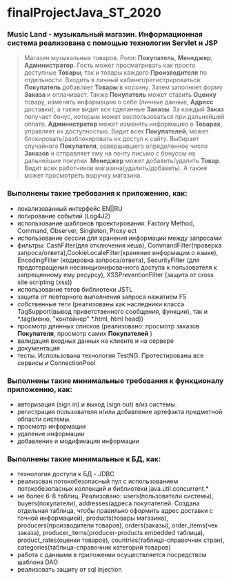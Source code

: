 # finalProjectJava_ST_2020 
### Music Land - музыкальный магазин. Информационная система реализована с помощью технологии Servlet и JSP 
> Магазин музыкальных товаров. Роли: **Покупатель**, **Менеджер**, **Администратор**.
Гость может просматривать как просто доступные **Товары**, так и товары каждого **Производителя** по отдельности. Входить в личный кабинет/регистрироваться. **Покупатель** добавляет **Товары**  в корзину. Затем заполняет форму **Заказа** и оплачивает. Также **Покупатель** может ставить **Оценку** товару, изменять информацию о себе (личные данные, **Адресс** доставки), а также видит все сделанные **Заказы**. За каждый **Заказ** получает бонус, которым может воспользоваться при дальнейшей оплате.
**Администратор** может изменять информацию о **Товарах**, управляет их доступностью. Видит всех **Покупателей**, может блокировать/разблокировать их доступ к сайту. Выбирает случайного **Покупателя**, совершившего определенное число **Заказов** и отправляет ему на почту письмо с бонусом на дальнейшие покупки.
**Менеджер** может добавить/удалить **Товар**. Видит всех работников магазина(удалить/добавить). А также может просмотреть выручку магазина.
### Выполнены такие требования к приложению, как:
* локализованный интерфейс EN||RU
* логирование событий (Log4J2)
* использование шаблонов проектирования: Factory Method, Command, Observer, Singleton, Proxy ect
* использование сессии для хранения информации между запросами
* фильтры: CashFilter(для отключения кеша), CommandFilter(проверка запроса/ответа),CookieLocaleFilter(хранение информации о языке), EncodingFilter (кодировка запроса/ответа), SecurityFilter (для предотвращения несанкционированного доступа к пользователя к запрещенному ему ресурсу), XSSPreventionFilter (защита от cross site scripting (xss)) 
* использование тегов библиотеки JSTL
* защита от повторного выполнения запроса нажатием F5
* собственные теги (реализованы как наследники класса TagSupport(вывод приветственного сообщения, функции), так и *.tag(меню, "контейнер" *.html, html head))
* просмотр длинных списков (реализовано: просмотр заказов **Покупателя**, просмотр самих **Покупателей** )
* валидация входных данных на клиенте и на сервере
* документация
* тесты. Использована технология TestNG. Протестированы все сервисы и ConnectionPool
### Выполнены такие минимальные требования к функционалу приложению, как:
* авторизация (sign in) и выход (sign out) в/из системы.
* регистрация пользователя и/или добавление артефакта предметной области системы.
* просмотр информации
* удаление информации
* добавление и модификация информации
### Выполнены такие минимальные к БД, как:
* технология доступа к БД  - JDBC
* реализован потокобезопасный пул с использованием потокобезопасных коллекций и библиотеки java.util.concurrent.*
* не более 6-8 таблиц. Реализовано: users(пользователи системы), buyers(покупатели), addresses(адреса покупателей. Создана отдельная таблица, чтобы правильно оформить адрес доставки с точной информацией), products(товары магазина), producers(производители товаров), orders(заказы), order_items(чек заказа), producer_items(producer-products embedded таблица), product_rates(оценки товаров), countries(таблица-справочник стран), categories(таблица-справочник категорий товаров)
* работа с данными в приложении осуществляется посредством шаблона DAO 
* реализовать защиту от sql injection
